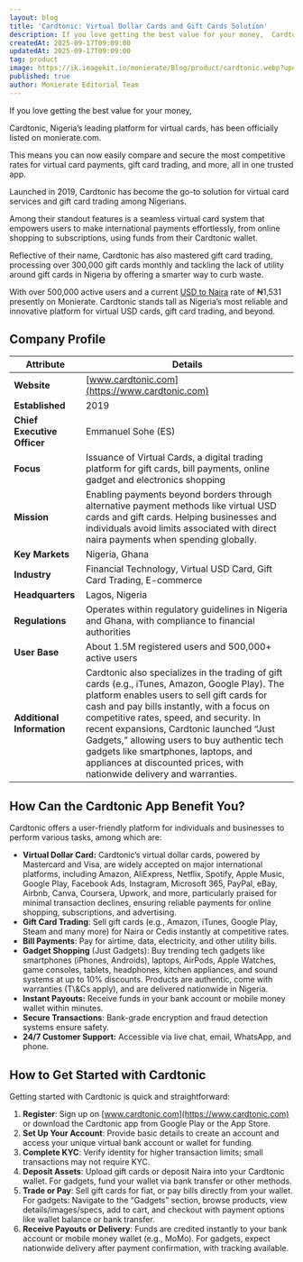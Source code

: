 ```yaml
---
layout: blog
title: 'Cardtonic: Virtual Dollar Cards and Gift Cards Solution'
description: If you love getting the best value for your money,  Cardtonic, Nigeria’s leading platform for virtual cards, has been officially listed on monierate.com. This means you can now easily compare and secure the most competitive rates for virtual card payments, gift card trading, and more, all in one trusted app.
createdAt: 2025-09-17T09:09:00
updatedAt: 2025-09-17T09:09:00
tag: product
image: https://ik.imagekit.io/monierate/Blog/product/cardtonic.webp?updatedAt=1758092761505
published: true
author: Monierate Editorial Team
---
```

If you love getting the best value for your money, 

Cardtonic, Nigeria’s leading platform for virtual cards, has been officially listed on monierate.com. 

This means you can now easily compare and secure the most competitive rates for virtual card payments, gift card trading, and more, all in one trusted app.

Launched in 2019, Cardtonic has become the go-to solution for virtual card services and gift card trading among Nigerians. 

Among their standout features is a seamless virtual card system that empowers users to make international payments effortlessly, from online shopping to subscriptions, using funds from their Cardtonic wallet. 

Reflective of their name, Cardtonic has also mastered gift card trading, processing over 300,000 gift cards monthly and tackling the lack of utility around gift cards in Nigeria by offering a smarter way to curb waste.

With over 500,000 active users and a current [USD to Naira](https://monierate.com/converter/cardtonic/?Amount=1&From=usd&To=ngn) rate of ₦1,531 presently on Monierate. Cardtonic stands tall as Nigeria’s most reliable and innovative platform for virtual USD cards, gift card trading, and beyond.

## Company Profile

| **Attribute**           | **Details**                                                                                                                                                                                                                                                                                                                                                                                                                                         |
|-------------------------|-----------------------------------------------------------------------------------------------------------------------------------------------------------------------------------------------------------------------------------------------------------------------------------------------------------------------------------------------------------------------------------------------------------------------------------------------------|
| **Website**             | [www.cardtonic.com](https://www.cardtonic.com)                                                                                                                                                                                                                                                                                                                                                                                                      |
| **Established**         | 2019                                                                                                                                                                                                                                                                                                                                                                                                                                                |
| **Chief Executive Officer** | Emmanuel Sohe (ES)                                                                                                                                                                                                                                                                                                                                                                                                                                  |
| **Focus**               | Issuance of Virtual Cards, a digital trading platform for gift cards, bill payments, online gadget and electronics shopping                                                                                                                                                                                                                                                              |
| **Mission**             | Enabling payments beyond borders through alternative payment methods like virtual USD cards and gift cards. Helping businesses and individuals avoid limits associated with direct naira payments when spending globally.                                                                                                                                                                                                                           |
| **Key Markets**         | Nigeria, Ghana                                                                                                                                                                                                                                                                                                                                                                                                                                      |
| **Industry**            | Financial Technology, Virtual USD Card, Gift Card Trading, E-commerce                                                                                                                                                                                                                                                                                                                                                                               |
| **Headquarters**        | Lagos, Nigeria                                                                                                                                                                                                                                                                                                                                                                                                                                      |
| **Regulations**         | Operates within regulatory guidelines in Nigeria and Ghana, with compliance to financial authorities                                                                                                                                                                                                                                                                                                                                                |
| **User Base**           | About 1.5M registered users and 500,000+ active users                                                                                                                                                                                                                                                                                                                                                                                               |
| **Additional Information** | Cardtonic also specializes in the trading of gift cards (e.g., iTunes, Amazon, Google Play). The platform enables users to sell gift cards for cash and pay bills instantly, with a focus on competitive rates, speed, and security. In recent expansions, Cardtonic launched “Just Gadgets,” allowing users to buy authentic tech gadgets like smartphones, laptops, and appliances at discounted prices, with nationwide delivery and warranties. |

## How Can the Cardtonic App Benefit You?

Cardtonic offers a user-friendly platform for individuals and businesses to perform various tasks, among which are: 

- **Virtual Dollar Card:**  Cardtonic’s virtual dollar cards, powered by Mastercard and Visa, are widely accepted on major international platforms, including Amazon, AliExpress, Netflix, Spotify, Apple Music, Google Play, Facebook Ads, Instagram, Microsoft 365, PayPal, eBay, Airbnb, Canva, Coursera, Upwork, and more, particularly praised for minimal transaction declines, ensuring reliable payments for online shopping, subscriptions, and advertising.
- **Gift Card Trading**: Sell gift cards (e.g., Amazon, iTunes, Google Play, Steam and many more) for Naira or Cedis instantly at competitive rates.
- **Bill Payments**: Pay for airtime, data, electricity, and other utility bills.
- **Gadget Shopping** (Just Gadgets): Buy trending tech gadgets like smartphones (iPhones, Androids), laptops, AirPods, Apple Watches, game consoles, tablets, headphones, kitchen appliances, and sound systems at up to 10% discounts. Products are authentic, come with warranties (T\\&Cs apply), and are delivered nationwide in Nigeria.
- **Instant Payouts:** Receive funds in your bank account or mobile money wallet within minutes.
- **Secure Transactions**: Bank-grade encryption and fraud detection systems ensure safety.
- **24/7 Customer Support:** Accessible via live chat, email, WhatsApp, and phone.

## How to Get Started with Cardtonic

Getting started with Cardtonic is quick and straightforward:

1. **Register**: Sign up on [www.cardtonic.com](https://www.cardtonic.com) or download the Cardtonic app from Google Play or the App Store.
2. **Set Up Your Account**: Provide basic details to create an account and access your unique virtual bank account or wallet for funding.
3. **Complete KYC**: Verify identity for higher transaction limits; small transactions may not require KYC.
4. **Deposit Assets**: Upload gift cards or deposit Naira into your Cardtonic wallet. For gadgets, fund your wallet via bank transfer or other methods.
5. **Trade or Pay**: Sell gift cards for fiat, or pay bills directly from your wallet. For gadgets: Navigate to the “Gadgets” section, browse products, view details/images/specs, add to cart, and checkout with payment options like wallet balance or bank transfer.
6. **Receive Payouts or Delivery**: Funds are credited instantly to your bank account or mobile money wallet (e.g., MoMo). For gadgets, expect nationwide delivery after payment confirmation, with tracking available.
